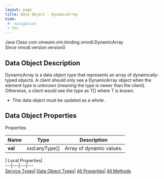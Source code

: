 ```yaml
---
layout: page
title: Data Object - DynamicArray
hide:
 #- navigation
 - toc
---
```






Java Class
    com.vmware.vim.binding.vmodl.DynamicArray  
Since 
    vmodl.version.version0

## Data Object Description 

DynamicArray is a data object type that represents an array of dynamically-typed objects. A client should only see a DynamicArray object when the element type is unknown (meaning the type is newer than the client). Otherwise, a client would see the type as T[] where T is known. 

  * This data object must be updated as a whole.



## Data Object Properties

Properties

Name |  Type |  Description   
---|---|---  
**val**|  xsd:anyType[]|  Array of dynamic values.   
  
  
  
 | Local Properties|   
---|---|---|---  
[Service Types](index-mo_types.md)| [Data Object Types](index-do_types.md)| [All Properties](index-properties.md)| [All Methods](index-methods.md)  
  
  

